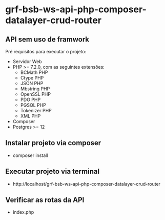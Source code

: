 # grf-bsb-ws-api-php-composer-datalayer-crud-router

## API sem uso de framwork

Pré requisitos para executar o projeto:

- Servidor Web
- PHP >= 7.2.0, com as seguintes extensões:
    - BCMath PHP
    - Ctype PHP
    - JSON PHP
    - Mbstring PHP
    - OpenSSL PHP
    - PDO PHP
    - PGSQL PHP
    - Tokenizer PHP
    - XML PHP
- Composer
- Postgres >= 12

## Instalar projeto via composer

- composer install

## Executar projeto via terminal

- http://localhost/grf-bsb-ws-api-php-composer-datalayer-crud-router

## Verificar as rotas da API

- index.php